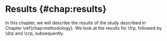# Results {#chap:results}

In this chapter, we will describe the results of the study described in Chapter
\ref{chap:methodology}.  We look at the results for \frp, followed by \drp and
\crp, subsequently.
